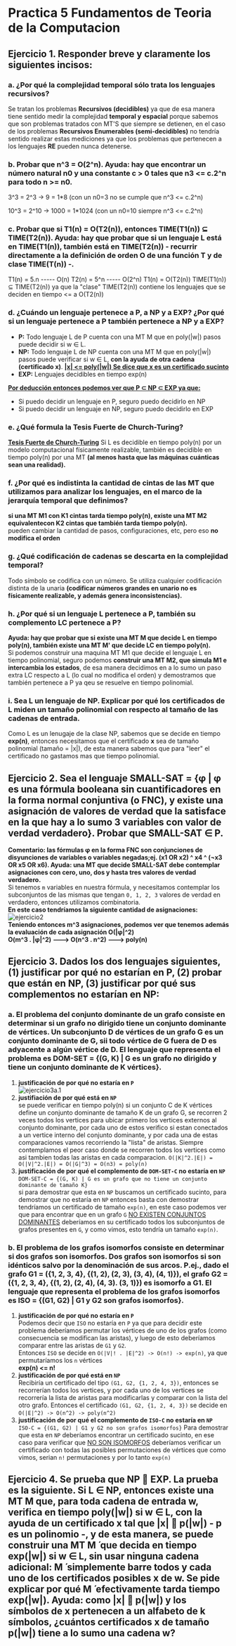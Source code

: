 # Practica 5 Fundamentos de Teoria de la Computacion
## Ejercicio 1. Responder breve y claramente los siguientes incisos:  
### a.  ¿Por qué la complejidad temporal sólo trata los lenguajes recursivos? 
Se tratan los problemas **Recursivos (decidibles)** ya que de esa manera tiene sentido medir la complejidad  **temporal y espacial** porque sabemos que son problemas tratados con MT'S que siempre se detienen, en el caso de los problemas **Recursivos Enumerables (semi-decidibles)** no tendría sentido realizar estas mediciones ya que los problemas que pertenecen a los lenguajes **RE** pueden nunca detenerse.
### b.  Probar que n^3 = O(2^n). Ayuda: hay que encontrar un número natural n0 y una constante c > 0 tales que n3 <= c.2^n para todo n >= n0. 
3^3 = 2^3 -> 9 = 1*8 (con un n0=3 no se cumple que n^3 <= c.2^n)

10^3 = 2^10 -> 1000 = 1*1024 (con un n0=10 siempre n^3 <= c.2^n)

### c.  Probar que si T1(n) = O(T2(n)), entonces TIME(T1(n)) ⊆ TIME(T2(n)). Ayuda: hay que probar que si un lenguaje L está en TIME(T1(n)), también está en TIME(T2(n)) - recurrir directamente a la definición de orden O de una función T y de clase TIME(T(n)) -.   
T1(n) = 5.n ----- O(n)
T2(n) = 5^n ----- O(2^n)
T1(n) = O(T2(n))
TIME(T1(n)) ⊆ TIME(T2(n)) ya que la "clase" TIME(T2(n)) contiene los lenguajes que se deciden en tiempo <= a O(T2(n))

### d.  ¿Cuándo un lenguaje pertenece a P, a NP y a EXP? ¿Por qué si un lenguaje pertenece a P también pertenece a NP y a EXP? 
- **P:** Todo lenguaje L de P cuenta con una MT M que en poly(|w|) pasos puede decidir si w ∈ L.
- **NP:** Todo lenguaje L de NP cuenta con una MT M que en poly(|w|) pasos puede verificar si w ∈ L, **con la ayuda de otra cadena (certificado x)**. **<u>|x| <= poly(|w|) Se dice que x es un certificado sucinto</u>**
- **EXP:** Lenguajes decidibles en tiempo exp(n)

**<u>Por deducción entonces podemos ver que P ⊂ NP ⊂ EXP ya que:</u>**
- Si puedo decidir un lenguaje en P, seguro puedo decidirlo en NP
- Si puedo decidir un lenguaje en NP, seguro puedo decidirlo en EXP


### e.  ¿Qué formula la Tesis Fuerte de Church-Turing? 
**<u>Tesis Fuerte de Church-Turing</u>**
Si  L  es  decidible  en  tiempo  poly(n)  por  un  modelo  computacional  físicamente  realizable, también  es  decidible 
en tiempo poly(n) por una MT **(al menos hasta que las máquinas cuánticas sean una realidad).**

### f. ¿Por qué es indistinta la cantidad de cintas de las MT que utilizamos para analizar los lenguajes, en el marco de la jerarquía temporal que definimos? 
**si una MT M1 con K1 cintas tarda tiempo poly(n), existe una MT M2 equivalentecon K2 cintas que también tarda tiempo poly(n).**  
pueden cambiar la cantidad de pasos, configuraciones, etc, pero eso **no modifica el orden**

### g.  ¿Qué codificación de cadenas se descarta en la complejidad temporal? 
Todo símbolo se codifica con un número. Se utiliza cualquier codificación distinta de la unaria **(codificar números grandes en unario no es físicamente realizable, y además genera inconsistencias).**

### h.  ¿Por qué si un lenguaje L pertenece a P, también su complemento LC pertenece a P? 
**Ayuda: hay que probar que si existe una MT M que decide L en tiempo poly(n), también existe una MT M' que decide LC en tiempo poly(n).**   
Si podemos construir una maquina MT M1 que decide el lenguaje L en tiempo polinomial, seguro podemos **construir una MT M2, que simula M1 e intercambia los estados**, de esa manera decidimos en a lo sumo un paso extra LC respecto a L (lo cual no modifica el orden) y demostramos que también pertenece a P ya qeu se resuelve en tiempo polinomial.

### i. Sea L un lenguaje de NP. Explicar por qué los certificados de L miden un tamaño polinomial con respecto al tamaño de las cadenas de entrada.
Como L es un lenugaje de la clase NP, sabemos que se decide en tiempo **exp(n)**, entonces necesitamos que el certificado **x** sea de tamaño polinomial (tamaño = |x|), de esta manera sabemos que para "leer" el certificado no gastamos mas que tiempo polinomial.
 
## Ejercicio 2. Sea el lenguaje SMALL-SAT = {φ | φ es una fórmula booleana sin cuantificadores en  la  forma  normal conjuntiva  (o FNC), y existe una asignación de valores de verdad que la satisface en la que hay a lo sumo 3 variables con valor de verdad verdadero}. Probar que SMALL-SAT ∈ P. 
**Comentario: las fórmulas φ en la forma FNC son conjunciones de disyunciones de variables o variables negadas;ej. (x1 OR x2) ^ x4 ^ (¬x3 OR x5 OR x6). Ayuda:  una  MT  que  decide  SMALL-SAT  debe  contemplar  asignaciones  con  cero,  uno,  dos  y hasta tres valores de verdad verdadero.**  
Si tenemos `m` variables en nuestra fórmula, y necesitamos contemplar los subconjuntos de las mismas que tengan `0, 1, 2, 3` valores de verdad en verdadero, entonces utilizamos combinatoria.  
**En este caso tendríamos la siguiente cantidad de asignaciones:**  
![ejercicio2](./imagenes/trabajo5-ejercicio2.png)   
**Teniendo entonces m^3 asignaciones, podemos ver que tenemos además la evaluación de cada asignación O(|φ|^2)**  
**O(m^3 . |φ|^2) ---> O(n^3 . n^2) ---> poly(n)**

 
## Ejercicio  3.  Dados  los  dos  lenguajes  siguientes,  (1)  justificar  por  qué  no  estarían  en  P,  (2) probar que están en NP, (3) justificar por qué sus complementos no estarían en NP: 

### a.  El  problema  del  conjunto  dominante  de  un  grafo  consiste  en  determinar  si  un  grafo  no dirigido tiene un conjunto dominante de vértices. Un subconjunto D de vértices de un grafo G  es  un  conjunto  dominante  de  G,  sii  todo  vértice  de  G  fuera  de  D  es  adyacente  a  algún vértice de D. El lenguaje que representa el problema es DOM-SET = {(G, K) | G es un grafo no dirigido y tiene un conjunto dominante de K vértices}.  
1) **justificación de por qué no estaría en `P`**  
   ![ejercicio3a.1](./imagenes/trabajo5-ejercicio3a.1.png)  
2) **justifiación de por qué está en `NP`**  
   se puede verificar en tiempo poly(n) si un conjunto C de K vértices define un conjunto dominante de tamaño K de un grafo G, se recorren 2 veces todos los vertices para ubicar primero los vertices externos al conjunto dominante, por cada uno de estos verifico si estan conectados a un vertice interno del conjunto dominante, y por cada una de estas comparaciones vamos recorriendo la "lista" de aristas. Siempre contemplamos el peor caso donde se recorren todos los vertices como asi tambien todas las aristas en cada comparacion. 
   `O(|K|^2.|E|) = O(|V|^2.|E|) = O(|G|^3) = O(n3) = poly(n)`  
3) **justificación de por qué el complemento de `DOM-SET-C` no estaría en `NP`**  
   `DOM-SET-C = {(G, K) | G es un grafo que no tiene un conjunto dominante de tamaño K}`  
   si para demostrar que esta en `NP` buscamos un certificado sucinto, para demostrar que no estaría en `NP` entonces basta con  demostrar tendríamos un certificado de tamaño `exp(n)`, en este caso podemos ver que para encontrar que en un grafo `G` <u>NO EXISTEN CONJUNTOS DOMINANTES</u> deberíamos en su certificado todos los subconjuntos de grafos presentes en `G`, y como vimos, esto tendría un tamaño `exp(n)`.
   
### b.  El  problema  de  los  grafos  isomorfos  consiste  en  determinar  si  dos  grafos  son  isomorfos. Dos  grafos  son  isomorfos  si  son  idénticos  salvo  por  la  denominación  de  sus  arcos.  P.ej., dado el grafo G1 = ({1, 2, 3, 4}, {(1, 2), (2, 3), (3, 4), (4, 1)}), el grafo G2 = ({1, 2, 3, 4}, {(1, 2), (2, 4), (4, 3). (3, 1)}) es isomorfo a G1. El lenguaje que representa el problema de los grafos isomorfos es ISO = {(G1, G2) | G1 y G2 son grafos isomorfos}.  
1) **justificación de por qué no estaría en `P`**  
   Podemos decir que `ISO` no estaría en `P` ya que para decidir este problema deberíamos permutar los vértices de uno de los grafos (como consecuencia se modifican las aristas), y luego de esto deberíamos comparar entre las aristas de `G1` y `G2`.  
   Entonces `ISO` se decide en `O(|V|! . |E|^2) -> O(n!) -> exp(n)`, ya que permutaríamos los `n` vértices  
   **exp(n) <= n!**
2) **justificación de por qué está en `NP`**  
   Recibiría un certificado del tipo `(G1, G2, {1, 2, 4, 3})`, entonces se recorrerían todos los vertices, y por cada uno de los vertices se recorrería la lista de aristas para modificarlas y comparar con la lista del otro grafo.
   Entonces el certificado `(G1, G2, {1, 2, 4, 3})` se decide en `O(|E|^2) -> O(n^2) -> poly(n^2)` 
3) **justificación de por qué el complemento de `ISO-C` no estaría en `NP`**  
   `ISO-C = {(G1, G2) | G1 y G2 no son grafos isomorfos}`
   Para demostrar que esta en `NP` deberíamos encontrar un certificado sucinto, en ese caso para verificar que <u>NO SON ISOMORFOS</u> deberíamos verificar un certificado con todas las posibles permutaciones de vértices que como vimos, serian `n!` permutaciones y por lo tanto `exp(n)`

 
## Ejercicio 4.  Se prueba que NP    EXP. La prueba es la siguiente.  Si L ∈ NP, entonces existe una  MT  M  que, para toda cadena de entrada w, verifica en tiempo poly(|w|) si w ∈ L, con la ayuda de un certificado x tal que |x|  p(|w|) - p es un polinomio -, y de esta manera, se puede construir una MT M ́ que decida en tiempo exp(|w|) si w ∈ L, sin usar ninguna cadena adicional: M ́ simplemente barre todos y cada uno de los certificados posibles x de w. Se pide explicar por qué M ́  efectivamente tarda tiempo exp(|w|). Ayuda: como |x|  p(|w|) y los símbolos de x pertenecen a un alfabeto de k símbolos, ¿cuántos certificados x de tamaño p(|w|) tiene a lo sumo una cadena w?   